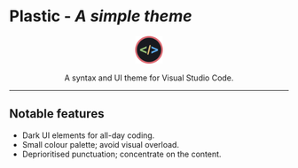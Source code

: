 # Plastic - _A simple theme_

<div style="text-align:center">
<img src="/icon.svg?raw=true" style="width:50px; height:50px;" alt="Plastic Logo" />

A syntax and UI theme for Visual Studio Code.
</div>

---

## Notable features

* Dark UI elements for all-day coding.
* Small colour palette; avoid visual overload.
* Deprioritised punctuation; concentrate on the content.
